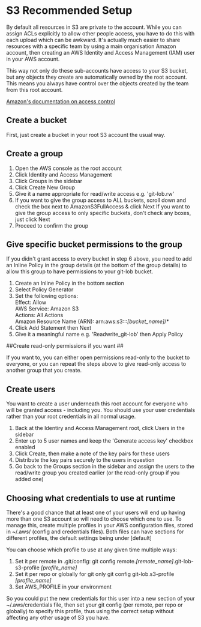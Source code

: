 # S3 Recommended Setup #

By default all resources in S3 are private to the account. While you can assign
ACLs explicitly to allow other people access, you have to do this with each
upload which can be awkward. It's actually much easier to share resources with
a specific team by using a main organisation Amazon account, then creating an
AWS Identity and Access Management (IAM) user in your AWS account.

This way not only do these sub-accounts have access to your S3 bucket, but any
objects they create are automatically owned by the root account. This means
you always have control over the objects created by the team from this root
account.

[Amazon's documentation on access control](https://docs.aws.amazon.com/AmazonS3/latest/dev/access-control-overview.html)

## Create a bucket ##

First, just create a bucket in your root S3 account the usual way. 

## Create a group ##

1. Open the AWS console as the root account
2. Click Identity and Access Management
3. Click Groups in the sidebar
4. Click Create New Group
5. Give it a name appropriate for read/write access e.g. 'git-lob.rw'
6. If you want to give the group access to ALL buckets, scroll down and check 
   the box next to AmazonS3FullAccess & click Next
   If you want to give the group access to only specific buckets, don't check
   any boxes, just click Next
7. Proceed to confirm the group

## Give specific bucket permissions to the group ##

If you didn't grant access to every bucket in step 6 above, you need to add an
Inline Policy in the group details (at the bottom of the group details) to allow
this group to have permissions to your git-lob bucket.

1. Create an Inline Policy in the bottom section
2. Select Policy Generator
3. Set the following options: <br/>
      Effect: Allow<br/>
      AWS Service: Amazon S3<br/>
      Actions: All Actions<br/>
      Amazon Resource Name (ARN): arn:aws:s3:::*[bucket_name]*/*
4. Click Add Statement then Next
5. Give it a meaningful name e.g. 'Readwrite_git-lob' then Apply Policy 

##Create read-only permissions if you want ##

If you want to, you can either open permissions read-only to the bucket to 
everyone, or you can repeat the steps above to give read-only access to 
another group that you create. 

## Create users ##

You want to create a user underneath this root account for everyone who will
be granted access - including you. You should use your user credentials
rather than your root credentials in all normal usage.

1. Back at the Identiry and Access Management root, click Users in the sidebar
2. Enter up to 5 user names and keep the 'Generate access key' checkbox enabled
3. Click Create, then make a note of the key pairs for these users 
4. Distribute the key pairs securely to the users in question
5. Go back to the Groups section in the sidebar and assign the users to the
   read/write group you created earlier (or the read-only group if you added 
   one)

## Choosing what credentials to use at runtime ##

There's a good chance that at least one of your users will end up having more
than one S3 account so will need to choose which one to use. To manage this, 
create multiple profiles in your AWS configuration files, stored in 
~/.aws/ (config and credentials files). Both files can have sections for 
different profiles, the default settings being under [default]

You can choose which profile to use at any given time multiple ways:

1. Set it per remote in .git/config:
   git config remote.*[remote_name]*.git-lob-s3-profile *[profile_name]*
2. Set it per repo or globally for git only
   git config git-lob.s3-profile *[profile_name]*
3. Set AWS_PROFILE in your environment

So you could put the new credentials for this user into a new section of your
~/.aws/credentials file, then set your git config (per remote, per repo or
globally) to specify this profile, thus using the correct setup without
affecting any other usage of S3 you have.

